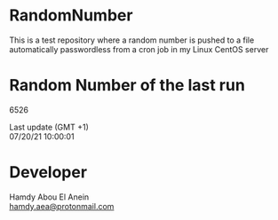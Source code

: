 # RandomNumber    
This is a test repository where a random number is pushed to a file automatically passwordless from a cron job in my Linux CentOS server    
# Random Number of the last run   
6526
      
Last update (GMT +1)    
07/20/21 10:00:01
# Developer    
Hamdy Abou El Anein   
hamdy.aea@protonmail.com
